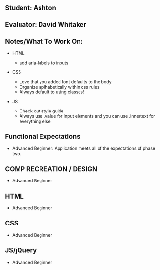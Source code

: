 ## Student: Ashton
## Evaluator: David Whitaker
## Notes/What To Work On:

* HTML
  * add aria-labels to inputs

* CSS
  * Love that you added font defaults to the body
  * Organize aplhabetically within css rules
  * Always default to using classes!

* JS
  * Check out style guide
  * Always use .value for input elements and you can use .innertext for everything else

## Functional Expectations

* Advanced Beginner: Application meets all of the expectations of phase two.  

## COMP RECREATION / DESIGN

* Advanced Beginner  

## HTML

* Advanced Beginner  

## CSS

* Advanced Beginner  

## JS/jQuery

* Advanced Beginner  

